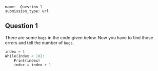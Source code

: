 ```ngMeta
name:  Question 1 
submission_type: url
```
## Question 1

There are some `bugs` in the code given below. Now you have to find those errors and tell the number of `bugs`.





```python
index = 1
While(Index < 10):
    Print(index)
    index = index + 1
 ```

